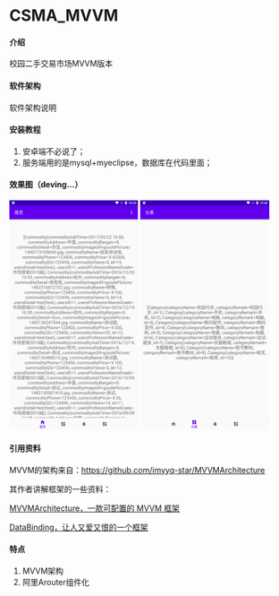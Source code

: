 # CSMA_MVVM

#### 介绍
校园二手交易市场MVVM版本


#### 软件架构
软件架构说明


#### 安装教程

1.  安卓端不必说了；
2.  服务端用的是mysql+myeclipse，数据库在代码里面；

#### 效果图（deving...）

<img src="./images/home.png" style="zoom: 40%;" />

<img src="./images/category.png" style="zoom: 40%;" />

#### 引用资料

MVVM的架构来自：https://github.com/imyyq-star/MVVMArchitecture

其作者讲解框架的一些资料：

[MVVMArchitecture，一款可配置的 MVVM 框架](https://juejin.cn/post/6854573214060789774)

[DataBinding，让人又爱又恨的一个框架](https://juejin.cn/post/6857815150565687303)




#### 特点

1. MVVM架构
2. 阿里Arouter组件化

